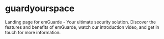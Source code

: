 # guardyourspace
Landing page for emGuarde - Your ultimate security solution. Discover the features and benefits of emGuarde, watch our introduction video, and get in touch for more information.

